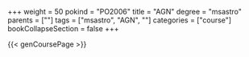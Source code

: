 +++
weight = 50
pokind = "PO2006"
title = "AGN"
degree = "msastro"
parents = [""]
tags = ["msastro", "AGN", ""]
categories = ["course"]
bookCollapseSection = false
+++

{{< genCoursePage >}}
